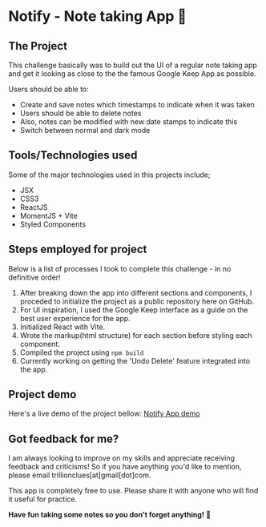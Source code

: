 # Notify - Note taking App :page_with_curl:

## The Project
This challenge basically was to build out the UI of a regular note taking app and get it looking as close to the the famous Google Keep App as possible.

Users should be able to:

- Create and save notes which timestamps to indicate when it was taken
- Users should be able to delete notes
- Also, notes can be modified with new date stamps to indicate this
- Switch between normal and dark mode

## Tools/Technologies used

Some of the major technologies used in this projects include;

- JSX
- CSS3
- ReactJS
- MomentJS + Vite
- Styled Components

## Steps employed for project

Below is a list of processes I took to complete this challenge - in no definitive order!

1. After breaking down the app into different sections and components, I proceded to initialize the project as a public repository here on GitHub.
2. For UI inspiration, I used the Google Keep interface as a guide on the best user experience for the app.
3. Initialized React with Vite.
4. Wrote the markup(html structure) for each section before styling each component.
5. Compiled the project using `npm build`
6. Currently working on getting the 'Undo Delete' feature integrated into the app.

## Project demo

Here's a live demo of the project bellow:
[Notify App demo](https://notify-react-app.netlify.app/)

## Got feedback for me?

I am always looking to improve on my skills and appreciate receiving feedback and criticisms! So if you have anything you'd like to mention, please email trillionclues[at]gmail[dot]com.

This app is completely free to use. Please share it with anyone who will find it useful for practice.

**Have fun taking some notes so you don't forget anything!** 🚀
